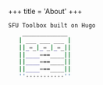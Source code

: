 +++
title = 'About'
+++


```bash
SFU Toolbox built on Hugo
    _____________
   | ___ ___ ___ |
   ||_=_|_=_|_=_||
   ||____===____||
   ||____===____||
   ||____===____||
   ''-----------''
```
